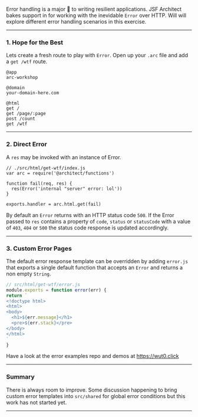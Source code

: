 Error handling is a major 🔑  to writing resilient applications. JSF Architect bakes support in for working with the inevidable `Error` over HTTP. Will will explore different error handling scenarios in this exercise.

---
### 1. Hope for the Best

Lets create a fresh route to play with `Error`. Open up your `.arc` file and add a `get /wtf` route.

```.arc
@app
arc-workshop

@domain
your-domain-here.com

@html
get /
get /page/:page
post /count
get /wtf
```

---
### 2. Direct Error

A `res` may be invoked with an instance of Error.

```
// ./src/html/get-wtf/index.js
var arc = require('@architect/functions')

function fail(req, res) {
  res(Error('internal "server" error: lol'))
}

exports.handler = arc.html.get(fail)
```

By default an `Error` returns with an HTTP status code `500`. If the Error passed to `res` contains a property of `code`, `status` or `statusCode` with a value of `403`, `404` or `500` the status code response is updated accordingly.

---
### 3. Custom Error Pages

The default error response template can be overridden by adding `error.js` that exports a single default function that accepts an `Error` and returns a non empty `String`.

```javascript
// src/html/get-wtf/error.js
module.exports = function error(err) {
return `
<!doctype html>
<html>
<body>
  <h1>${err.message}</h1>
  <pre>${err.stack}</pre>
</body>
</html>
`
}
```

Have a look at the error examples repo and demos at https://wut0.click

---
### Summary

There is always room to improve. Some discussion happening to bring custom error templates into `src/shared` for global error conditions but this work has not started yet.

---
